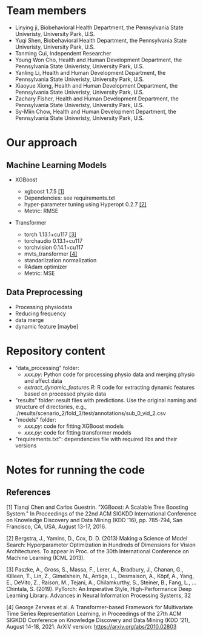 # Team members
* Linying ji, Biobehavioral Health Department, the Pennsylvania State Univeristy, University Park, U.S.
* Yuqi Shen, Biobehavioral Health Department, the Pennsylvania State Univeristy, University Park, U.S.
* Tanming Cui, Independent Researcher
* Young Won Cho, Health and Human Development Department, the Pennsylvania State Univeristy, University Park, U.S.
* Yanling Li, Health and Human Development Department, the Pennsylvania State Univeristy, University Park, U.S.
* Xiaoyue Xiong, Health and Human Development Department, the Pennsylvania State Univeristy, University Park, U.S.
* Zachary Fisher, Health and Human Development Department, the Pennsylvania State Univeristy, University Park, U.S.
* Sy-Miin Chow, Health and Human Development Department, the Pennsylvania State Univeristy, University Park, U.S.
# Our approach
## Machine Learning Models
* XGBoost
  - xgboost 1.7.5 [[1]](#1)
  - Dependencies: see requirements.txt
  - hyper-parameter tuning using Hyperopt 0.2.7 [[2]](#2)
  - Metric: RMSE

* Transformer
  - torch 1.13.1+cu117 [[3]](#3)
  - torchaudio 0.13.1+cu117
  - torchvision 0.14.1+cu117
  - mvts_transformer [[4]](#4)
  - standarlization normalization
  - RAdam optimizer
  - Metric: MSE
  
## Data Preprocessing
* Processing physiodata
* Reducing frequency
* data merge
* dynamic feature [maybe]

# Repository content
* "data_processing" folder:
  - *xxx.py*: Python code for processing physio data and merging physio and affect data
  - *extract_dynamic_features.R*: R code for extracting dynamic features based on processed physio data
* "results" folder: result files with predictions. Use the original naming and structure of directories, e.g., ./results/scenario_2/fold_3/test/annotations/sub_0_vid_2.csv
* "models" folder:
  - *xxx.py*: code for fitting XGBoost models
  - *xxx.py*: code for fitting transformer models
* "requirements.txt": dependencies file with required libs and their versions


# Notes for running the code


## References
<a id="1">[1]</a> 
Tianqi Chen and Carlos Guestrin. "XGBoost: A Scalable Tree Boosting System." In Proceedings of the 22nd ACM SIGKDD International Conference on Knowledge Discovery and Data Mining (KDD '16), pp. 785-794, San Francisco, CA, USA, August 13-17, 2016.

<a id="2">[2]</a> 
Bergstra, J., Yamins, D., Cox, D. D. (2013) Making a Science of Model Search: Hyperparameter Optimization in Hundreds of Dimensions for Vision Architectures. To appear in Proc. of the 30th International Conference on Machine Learning (ICML 2013).

<a id="3">[3]</a> 
Paszke, A., Gross, S., Massa, F., Lerer, A., Bradbury, J., Chanan, G., Killeen, T., Lin, Z., Gimelshein, N., Antiga, L., Desmaison, A., Köpf, A., Yang, E., DeVito, Z., Raison, M., Tejani, A., Chilamkurthy, S., Steiner, B., Fang, L., … Chintala, S. (2019). PyTorch: An Imperative Style, High-Performance Deep Learning Library. Advances in Neural Information Processing Systems, 32

<a id="4">[4]</a>
George Zerveas et al. A Transformer-based Framework for Multivariate Time Series Representation Learning, in Proceedings of the 27th ACM SIGKDD Conference on Knowledge Discovery and Data Mining (KDD '21), August 14-18, 2021. ArXiV version: https://arxiv.org/abs/2010.02803
